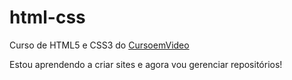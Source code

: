 # html-css
 Curso de HTML5 e CSS3 do <a href="https://www.youtube.com/c/CursoemV%C3%ADdeo" target="_blank" rel="external">CursoemVideo</a>

 Estou aprendendo a criar sites e agora vou gerenciar repositórios!